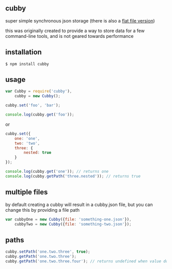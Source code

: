 ## cubby

super simple synchronous json storage (there is also a [flat file version](https://github.com/icodeforlove/node-cubby))

this was originally created to provide a way to store data for a few command-line tools, and is not geared towards performance

## installation

    $ npm install cubby

## usage

```javascript
var Cubby = require('cubby'),
	cubby = new Cubby();

cubby.set('foo', 'bar');

console.log(cubby.get('foo'));
```

or

```javascript
cubby.set({
	one: 'one',
	two: 'two',
	three: {
		nested: true
	}
});

console.log(cubby.get('one')); // returns one
console.log(cubby.getPath('three.nested')); // returns true
```

## multiple files

by default creating a cubby will result in a cubby.json file, but you can change this by providing a file path

```javascript
var cubbyOne = new Cubby({file: 'something-one.json'}),
	cubbyTwo = new Cubby({file: 'something-two.json'});
```

## paths

```javascript
cubby.setPath('one.two.three', true);
cubby.getPath('one.two.three');
cubby.getPath('one.two.three.four'); // returns undefined when value doesn't exist
```